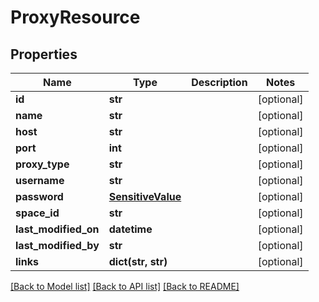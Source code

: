 # ProxyResource

## Properties
Name | Type | Description | Notes
------------ | ------------- | ------------- | -------------
**id** | **str** |  | [optional] 
**name** | **str** |  | [optional] 
**host** | **str** |  | [optional] 
**port** | **int** |  | [optional] 
**proxy_type** | **str** |  | [optional] 
**username** | **str** |  | [optional] 
**password** | [**SensitiveValue**](SensitiveValue.md) |  | [optional] 
**space_id** | **str** |  | [optional] 
**last_modified_on** | **datetime** |  | [optional] 
**last_modified_by** | **str** |  | [optional] 
**links** | **dict(str, str)** |  | [optional] 

[[Back to Model list]](../README.md#documentation-for-models) [[Back to API list]](../README.md#documentation-for-api-endpoints) [[Back to README]](../README.md)


